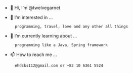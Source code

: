 - 👋 Hi, I’m @twelvegarnet




- 👀 I’m interested in ...

        programming, travel, love and any other all things

- 🌱 I’m currently learning about ...

        programming like a Java, Spring framework

- 📫 How to reach me ...

        ehdcks112@gmail.com or +82 10 6361 5524

<!---
twelvegarnet/twelvegarnet is a ✨ special ✨ repository because its `README.md` (this file) appears on your GitHub profile.
You can click the Preview link to take a look at your changes.
--->
